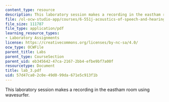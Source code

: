 ```yaml
---
content_type: resource
description: This laboratory session makes a recording in the eastham room using wavesurfer.
file: /ol-ocw-studio-app/courses/6-551j-acoustics-of-speech-and-hearing-fall-2004/57d47ca02c0e49d099da671e5c913f1b_lab_3.pdf
file_size: 111787
file_type: application/pdf
learning_resource_types:
- Laboratory Assignments
license: https://creativecommons.org/licenses/by-nc-sa/4.0/
ocw_type: OCWFile
parent_title: Labs
parent_type: CourseSection
parent_uid: eb345642-47ca-2167-2bb4-efbe9bf7a00f
resourcetype: Document
title: lab_3.pdf
uid: 57d47ca0-2c0e-49d0-99da-671e5c913f1b
---
```

This laboratory session makes a recording in the eastham room using wavesurfer.